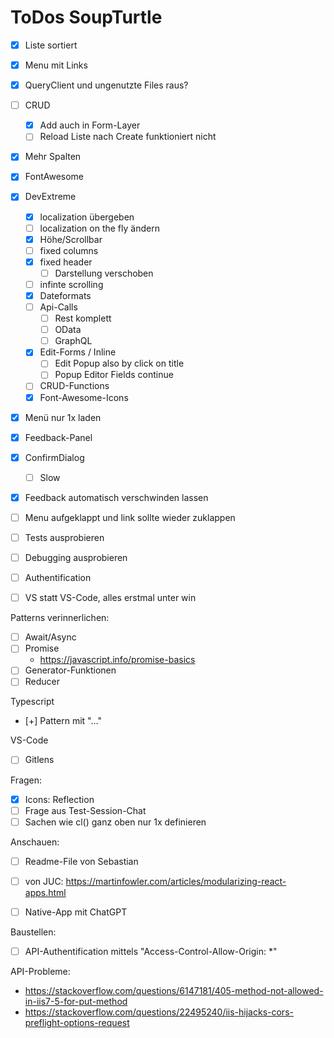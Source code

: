 # ToDos SoupTurtle

- [x] Liste sortiert
- [x] Menu mit Links
- [x] QueryClient und ungenutzte Files raus?
- [ ] CRUD
  - [x] Add auch in Form-Layer
  - [ ] Reload Liste nach Create funktioniert nicht
- [x] Mehr Spalten
- [x] FontAwesome
- [x] DevExtreme
  - [x] localization übergeben
  - [ ] localization on the fly ändern
  - [x] Höhe/Scrollbar
  - [ ] fixed columns
  - [x] fixed header
    - [ ] Darstellung verschoben
  - [ ] infinte scrolling
  - [x] Dateformats
  - [ ] Api-Calls
    - [ ] Rest komplett
    - [ ] OData
    - [ ] GraphQL
  - [x] Edit-Forms / Inline
    - [ ] Edit Popup also by click on title
    - [ ] Popup Editor Fields continue
  - [ ] CRUD-Functions
  - [x] Font-Awesome-Icons
- [x] Menü nur 1x laden
- [x] Feedback-Panel
- [x] ConfirmDialog
  - [ ] Slow
- [x] Feedback automatisch verschwinden lassen
- [ ] Menu aufgeklappt und link sollte wieder zuklappen

- [ ] Tests ausprobieren
- [ ] Debugging ausprobieren
- [ ] Authentification

- [ ] VS statt VS-Code, alles erstmal unter win

Patterns verinnerlichen:

- [ ] Await/Async
- [ ] Promise
  - https://javascript.info/promise-basics
- [ ] Generator-Funktionen
- [ ] Reducer

Typescript
- [+] Pattern mit "..."

VS-Code
- [ ] Gitlens

Fragen:
- [x] Icons: Reflection
- [ ] Frage aus Test-Session-Chat
- [ ] Sachen wie cl() ganz oben nur 1x definieren

Anschauen:
- [ ] Readme-File von Sebastian
- [ ] von JUC: https://martinfowler.com/articles/modularizing-react-apps.html

- [ ] Native-App mit ChatGPT

Baustellen:

- [ ] API-Authentification mittels "Access-Control-Allow-Origin: *"

API-Probleme:

- https://stackoverflow.com/questions/6147181/405-method-not-allowed-in-iis7-5-for-put-method
- https://stackoverflow.com/questions/22495240/iis-hijacks-cors-preflight-options-request
